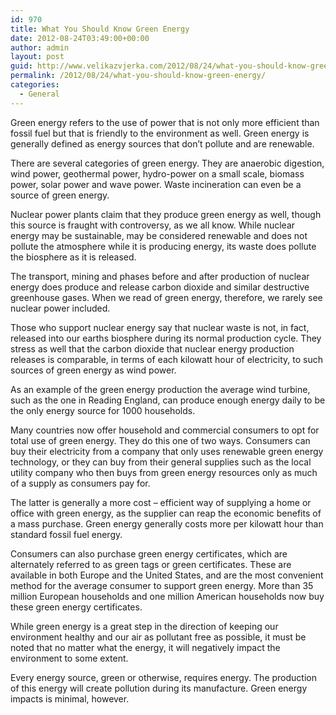 ```yaml
---
id: 970
title: What You Should Know Green Energy
date: 2012-08-24T03:49:00+00:00
author: admin
layout: post
guid: http://www.velikazvjerka.com/2012/08/24/what-you-should-know-green-energy/
permalink: /2012/08/24/what-you-should-know-green-energy/
categories:
  - General
---
```

Green energy refers to the use of power that is not only more efficient than fossil fuel but that is friendly to the environment as well. Green energy is generally defined as energy sources that don&#8217;t pollute and are renewable.

There are several categories of green energy. They are anaerobic digestion, wind power, geothermal power, hydro-power on a small scale, biomass power, solar power and wave power. Waste incineration can even be a source of green energy.

Nuclear power plants claim that they produce green energy as well, though this source is fraught with controversy, as we all know. While nuclear energy may be sustainable, may be considered renewable and does not pollute the atmosphere while it is producing energy, its waste does pollute the biosphere as it is released.

The transport, mining and phases before and after production of nuclear energy does produce and release carbon dioxide and similar destructive greenhouse gases. When we read of green energy, therefore, we rarely see nuclear power included.

Those who support nuclear energy say that nuclear waste is not, in fact, released into our earths biosphere during its normal production cycle. They stress as well that the carbon dioxide that nuclear energy production releases is comparable, in terms of each kilowatt hour of electricity, to such sources of green energy as wind power.

As an example of the green energy production the average wind turbine, such as the one in Reading England, can produce enough energy daily to be the only energy source for 1000 households.

Many countries now offer household and commercial consumers to opt for total use of green energy. They do this one of two ways. Consumers can buy their electricity from a company that only uses renewable green energy technology, or they can buy from their general supplies such as the local utility company who then buys from green energy resources only as much of a supply as consumers pay for.

The latter is generally a more cost &#8211; efficient way of supplying a home or office with green energy, as the supplier can reap the economic benefits of a mass purchase. Green energy generally costs more per kilowatt hour than standard fossil fuel energy.

Consumers can also purchase green energy certificates, which are alternately referred to as green tags or green certificates. These are available in both Europe and the United States, and are the most convenient method for the average consumer to support green energy. More than 35 million European households and one million American households now buy these green energy certificates.

While green energy is a great step in the direction of keeping our environment healthy and our air as pollutant free as possible, it must be noted that no matter what the energy, it will negatively impact the environment to some extent.

Every energy source, green or otherwise, requires energy. The production of this energy will create pollution during its manufacture. Green energy impacts is minimal, however.